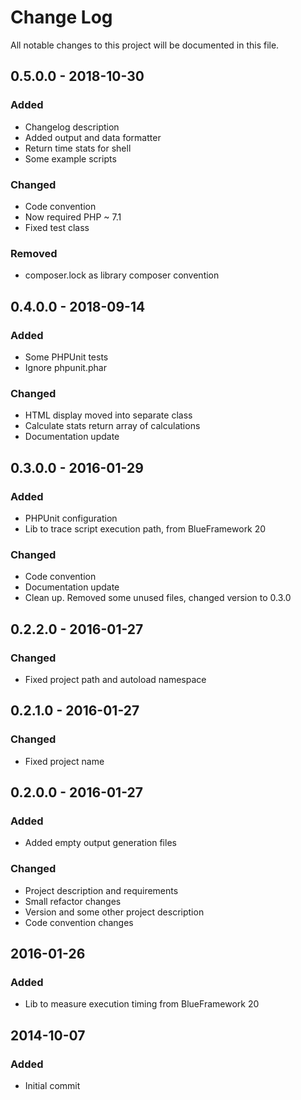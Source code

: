 # Change Log
All notable changes to this project will be documented in this file.

## 0.5.0.0 - 2018-10-30
### Added
* Changelog description
* Added output and data formatter
* Return time stats for shell
* Some example scripts
### Changed
* Code convention
* Now required PHP ~ 7.1
* Fixed test class
### Removed
* composer.lock as library composer convention

## 0.4.0.0 - 2018-09-14
### Added
* Some PHPUnit tests
* Ignore phpunit.phar
### Changed
* HTML display moved into separate class
* Calculate stats return array of calculations
* Documentation update

## 0.3.0.0 - 2016-01-29
### Added
* PHPUnit configuration
* Lib to trace script execution path, from BlueFramework 20
### Changed
* Code convention
* Documentation update
* Clean up. Removed some unused files, changed version to 0.3.0

## 0.2.2.0 - 2016-01-27
### Changed
* Fixed project path and autoload namespace

## 0.2.1.0 - 2016-01-27
### Changed
* Fixed project name

## 0.2.0.0 - 2016-01-27
### Added
* Added empty output generation files
### Changed
* Project description and requirements
* Small refactor changes
* Version and some other project description
* Code convention changes

## 2016-01-26
### Added
* Lib to measure execution timing from BlueFramework 20

## 2014-10-07
### Added
* Initial commit
